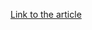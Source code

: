 [Link to the article](https://researchcenter.paloaltonetworks.com/2018/10/unit42-new-techniques-uncover-attribute-cobalt-gang-commodity-builders-infrastructure-revealed/)
